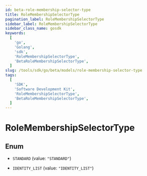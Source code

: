 ```yaml
---
id: beta-role-membership-selector-type
title: RoleMembershipSelectorType
pagination_label: RoleMembershipSelectorType
sidebar_label: RoleMembershipSelectorType
sidebar_class_name: gosdk
keywords:
  [
    'go',
    'Golang',
    'sdk',
    'RoleMembershipSelectorType',
    'BetaRoleMembershipSelectorType',
  ]
slug: /tools/sdk/go/beta/models/role-membership-selector-type
tags:
  [
    'SDK',
    'Software Development Kit',
    'RoleMembershipSelectorType',
    'BetaRoleMembershipSelectorType',
  ]
---
```


# RoleMembershipSelectorType

## Enum

- `STANDARD` (value: `"STANDARD"`)

- `IDENTITY_LIST` (value: `"IDENTITY_LIST"`)

